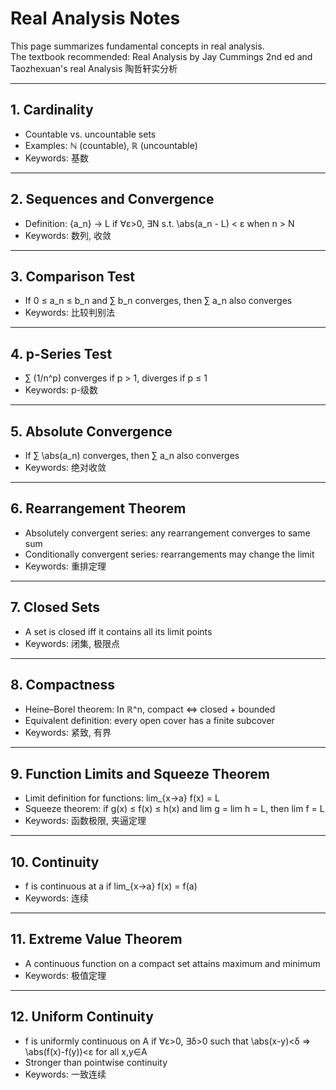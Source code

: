 # Real Analysis Notes

This page summarizes fundamental concepts in real analysis.  
The textbook recommended: Real Analysis by Jay Cummings 2nd ed
                        and Taozhexuan's real Analysis 陶哲轩实分析 

---

## 1. Cardinality
- Countable vs. uncountable sets  
- Examples: ℕ (countable), ℝ (uncountable)  
- Keywords: 基数

---

## 2. Sequences and Convergence
- Definition: {a_n} → L if ∀ε>0, ∃N s.t. \abs(a_n - L) < ε when n > N  
- Keywords: 数列, 收敛

---

## 3. Comparison Test
- If 0 ≤ a_n ≤ b_n and ∑ b_n converges, then ∑ a_n also converges  
- Keywords: 比较判别法

---

## 4. p-Series Test
- ∑ (1/n^p) converges if p > 1, diverges if p ≤ 1  
- Keywords: p-级数

---

## 5. Absolute Convergence
- If ∑ \abs(a_n) converges, then ∑ a_n also converges  
- Keywords: 绝对收敛

---

## 6. Rearrangement Theorem
- Absolutely convergent series: any rearrangement converges to same sum  
- Conditionally convergent series: rearrangements may change the limit  
- Keywords: 重排定理

---

## 7. Closed Sets
- A set is closed iff it contains all its limit points  
- Keywords: 闭集, 极限点

---

## 8. Compactness
- Heine–Borel theorem: In ℝ^n, compact ⇔ closed + bounded  
- Equivalent definition: every open cover has a finite subcover  
- Keywords: 紧致, 有界

---

## 9. Function Limits and Squeeze Theorem
- Limit definition for functions: lim_{x→a} f(x) = L  
- Squeeze theorem: if g(x) ≤ f(x) ≤ h(x) and lim g = lim h = L, then lim f = L  
- Keywords: 函数极限, 夹逼定理

---

## 10. Continuity
- f is continuous at a if lim_{x→a} f(x) = f(a)  
- Keywords: 连续

---

## 11. Extreme Value Theorem
- A continuous function on a compact set attains maximum and minimum  
- Keywords: 极值定理

---

## 12. Uniform Continuity
- f is uniformly continuous on A if ∀ε>0, ∃δ>0 such that \abs(x-y)<δ ⇒ \abs(f(x)-f(y))<ε for all x,y∈A  
- Stronger than pointwise continuity  
- Keywords: 一致连续
